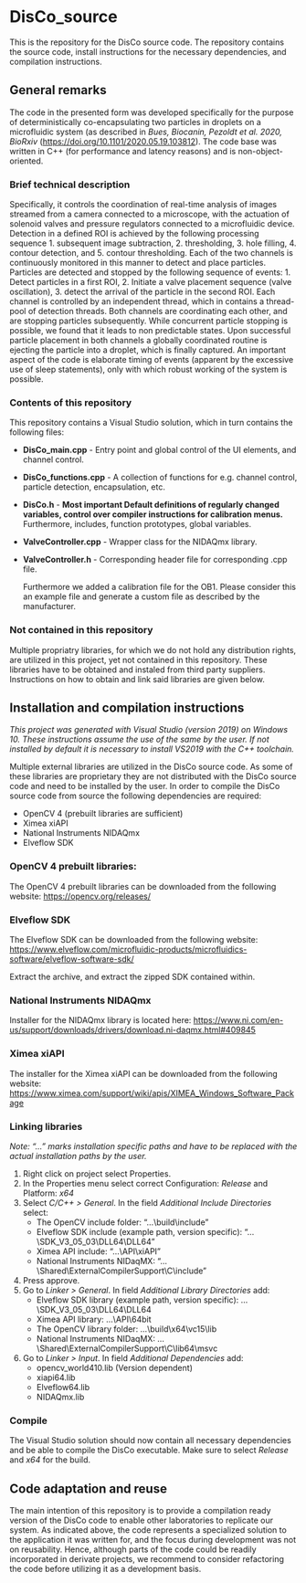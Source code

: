 # DisCo_source
This is the repository for the DisCo source code. The repository contains the source code, install instructions for the necessary dependencies, and compilation instructions. 

## General remarks
The code in the presented form was developed specifically for the purpose of deterministically co-encapsulating two particles in droplets on a microfluidic system (as described in *Bues, Biocanin, Pezoldt et al. 2020, BioRxiv* (https://doi.org/10.1101/2020.05.19.103812). The code base was written in C++ (for performance and latency reasons) and is non-object-oriented. 

### Brief technical description
Specifically, it controls the coordination of real-time analysis of images streamed from a camera connected to a microscope, with the actuation of solenoid valves and pressure regulators connected to a microfluidic device. Detection in a defined ROI is achieved by the following processing sequence 1. subsequent image subtraction, 2. thresholding, 3. hole filling, 4. contour detection, and 5. contour thresholding. Each of the two channels is continuously monitored in this manner to detect and place particles. Particles are detected and stopped by the following sequence of events: 1. Detect particles in a first ROI, 2. Initiate a valve placement sequence (valve oscillation), 3. detect the arrival of the particle in the second ROI. Each channel is controlled by an independent thread, which in contains a thread-pool of detection threads. Both channels are coordinating each other, and are stopping particles subsequently. While concurrent particle stopping is possible, we found that it leads to non predictable states. Upon successful particle placement in both channels a globally coordinated routine is ejecting the particle into a droplet, which is finally captured. An important aspect of the code is elaborate timing of events (apparent by the excessive use of sleep statements), only with which robust working of the system is possible. 

### Contents of this repository
This repository contains a Visual Studio solution, which in turn contains the following files:

* **DisCo_main.cpp** - 
  Entry point and global control of the UI elements, and channel control.
* **DisCo_functions.cpp** - 
  A collection of functions for e.g. channel control, particle detection, encapsulation, etc.
* **DisCo.h** - 
  **Most important Default definitions of regularly changed variables, control over compiler instructions for calibration menus.** Furthermore, includes, function prototypes, global variables.
* **ValveController.cpp** - 
  Wrapper class for the NIDAQmx library.
* **ValveController.h** - 
  Corresponding header file for corresponding .cpp file.

  Furthermore we added a calibration file for the OB1. Please consider this an example file and generate a custom file as described by the manufacturer.

### Not contained in this repository
Multiple propriatry libraries, for which we do not hold any distribution rights, are utilized in this project, yet not contained in this repository. These libraries have to be obtained and instaled from third party suppliers. Instructions on how to obtain and link said libraries are given below.

## Installation and compilation instructions
*This project was generated with Visual Studio (version 2019) on Windows 10. These instructions assume the use of the same by the user. If not installed by default it is necessary to install VS2019 with the C++ toolchain.*

Multiple external libraries are utilized in the DisCo source code. As some of these libraries are proprietary they are not distributed with the DisCo source code and need to be installed by the user. In order to compile the DisCo source code from source the following dependencies are required:
* OpenCV 4 (prebuilt libraries are sufficient)
* Ximea xiAPI
* National Instruments NIDAQmx
* Elveflow SDK

### OpenCV 4 prebuilt libraries:
The OpenCV 4 prebuilt libraries can be downloaded from the following website:
https://opencv.org/releases/

### Elveflow SDK
The Elveflow SDK can be downloaded from the following website:
https://www.elveflow.com/microfluidic-products/microfluidics-software/elveflow-software-sdk/

Extract the archive, and extract the zipped SDK contained within.

### National Instruments NIDAQmx
Installer for the NIDAQmx library is located here:
https://www.ni.com/en-us/support/downloads/drivers/download.ni-daqmx.html#409845

### Ximea xiAPI
The installer for the Ximea xiAPI can be downloaded from the following website: 
https://www.ximea.com/support/wiki/apis/XIMEA_Windows_Software_Package

### Linking libraries
*Note: “…” marks installation specific paths and have to be replaced with the actual installation paths by the user.*
1.	Right click on project select Properties.
3.	In the Properties menu select correct Configuration: *Release* and Platform: *x64*
4.	Select *C/C++ > General*. In the field *Additional Include Directories* select:
    - The OpenCV include folder: “…\build\include”
    - Elveflow SDK include (example path, version specific): “…\SDK_V3_05_03\DLL64\DLL64”
    - Ximea API include: “…\API\xiAPI”
    - National Instruments NIDaqMX: “…\Shared\ExternalCompilerSupport\C\include”
5.	Press approve.
6. Go to *Linker > General*. In field *Additional Library Directories* add:
   - Elveflow SDK library (example path, version specific): …\SDK_V3_05_03\DLL64\DLL64
   - Ximea API library: …\API\64bit
   - The OpenCV library folder: …\build\x64\vc15\lib
   - National Instruments NIDaqMX: …\Shared\ExternalCompilerSupport\C\lib64\msvc
7. Go to *Linker > Input*. In field *Additional Dependencies* add:
   - opencv_world410.lib (Version dependent)
   - xiapi64.lib
   - Elveflow64.lib
   - NIDAQmx.lib

### Compile
The Visual Studio solution should now contain all necessary dependencies and be able to compile the DisCo executable. Make sure to select *Release* and *x64* for the build.

## Code adaptation and reuse
The main intention of this repository is to provide a compilation ready version of the DisCo code to enable other laboratories to replicate our system. As indicated above, the code represents a specialized solution to the application it was written for, and the focus during development was not on reusability. Hence, although parts of the code could be readily incorporated in derivate projects, we recommend to consider refactoring the code before utilizing it as a development basis.



